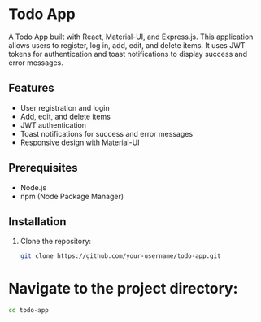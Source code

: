 # Todo App

A Todo App built with React, Material-UI, and Express.js. This application allows users to register, log in, add, edit, and delete items. It uses JWT tokens for authentication and toast notifications to display success and error messages.

## Features

- User registration and login
- Add, edit, and delete items
- JWT authentication
- Toast notifications for success and error messages
- Responsive design with Material-UI

## Prerequisites

- Node.js
- npm (Node Package Manager)

## Installation

1. Clone the repository:

   ```bash
   git clone https://github.com/your-username/todo-app.git
# Navigate to the project directory:
```bash
cd todo-app
